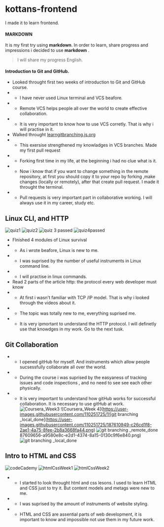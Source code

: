 # kottans-frontend
I made it to learn frontend.

####  MARKDOWN 
It is my first try using **markdown**. 
In order to learn, share progress and impressions i decided to use **markdown** .
> I will share my progress English.
####  Introduction to Git and GitHub.
+ Looked throught first two weeks of introduction to Git and GitHub course.
+ + I have never used Linux terminal  and VCS beafore. 
+ + Remote VCS helps people all over the world to create effective collaboration.
+ + It is very important to know how to use VCS corretly. That is why i will practise in it.
+ Walked throught [learngitbranching.js.org](learngitbranching.js.org:) 
+ + This exersise strengthened my knowladges  in VCS branches.
 Made my first pull request 
+ + Forking first time in my life, at the beginning i had no clue what is it.
+ + Now i know that if you want to change something in the remote repository, 
at first you should copy it to your repo by forking ,make changes (locally or remotely), after that create pull request.
I made it throught the terminal. 
+ + Pull requests is very important part in collaborative working. I will always use it in my career, study etc.
## Linux CLI, and HTTP
![quiz1](https://user-images.githubusercontent.com/110251725/186164179-87eef8d0-e37d-49d8-9c38-93c85c2d11c4.png)
![quiz2](https://user-images.githubusercontent.com/110251725/186164185-2ae1c99d-bf94-43a0-9038-33dbd228abc0.png)
![quiz 3 passed](https://user-images.githubusercontent.com/110251725/186164193-18970a22-db72-4fa6-b139-0d15220b4e63.png)
![quiz4passed](https://user-images.githubusercontent.com/110251725/186164188-29fb5e95-da7b-4866-8f46-d28e44af6222.png)
+ FInished 4 modules of Linux survival
+ + As i wrote beafore, Linux is new to me.
+ + I was suprised by the number of useful instruments in Linux command line.
+ + I will practise in linux commands.
+ Read 2 parts of the article http: the protocol every web developer must know
+ +  At first i wasn't familiar with TCP /IP model. That is why i looked through the videos about it. 
+ +  The topic was totally new to me, everything suprised me.
+ + It is very ipmortant to understand the HTTP protocol. I will definetly use that knowdges in my work. Go to the next tusk.
## Git Collaboration
+ + I opened gitHub for myself. And instruments which allow people sucsessfully collaborate all over the world.  
+ + During the course i was suprised by the easyaness of tracking issues and  code inspections , and no need to see  see each other physically.
+ + It is very important to understand how gitHub works for successful collaboration. It is necessary to use gitHub at work.
![Coursera_Week3](https://user-images.githubusercontent.com/110251725/187609648-a5f80fef-3bcb-4bfe-a8ee-c1769c4ab5c2.png)
![Coursera_Week 4](https://user-images.githubusercontent.com/110251725/1![git branching _local_done](https://user-images.githubusercontent.com/110251725/187610949-c26cd1f8-2ae1-4a75-8fee-2b8a3668fa44.png)
![git branching _remote_done](https://user-images.githubusercontent.com/110251725/187610954-856635a1-026e-44aa-98a7-2cc714e90fec.png)
87609656-a9580e8c-e2d1-4374-8a15-0130c9f6e840.png)
![git branching _local_done](https://user-images.githubusercontent.com/110251725/187610998-ab494a37-43f6-48cc-8c1f-5aacb537e53f.png)

 ## Intro to HTML and CSS
 ![codeCademy](https://user-images.githubusercontent.com/110251725/189391436-41e4a14d-85a1-4adb-9b4b-ffe56217e99e.png)
![htmlCssWeek1](https://user-images.githubusercontent.com/110251725/189391459-322f4747-bb34-4fdd-a277-f0c4a9ede6d6.png)
![htmlCssWeek2](https://user-images.githubusercontent.com/110251725/189391469-c83b9d64-29c0-48b3-abe5-b7b7da58d51f.png)
+ + I started to look throught html and css lesons. I used to learn HTML and  CSS just to try it. But content models and metags were new to me.
+ + I was suprised by the amount of instruments of website styling.
+ + HTML and CSS are assential parts of web development, it is important to know and impossible not use them in my future work.
 


